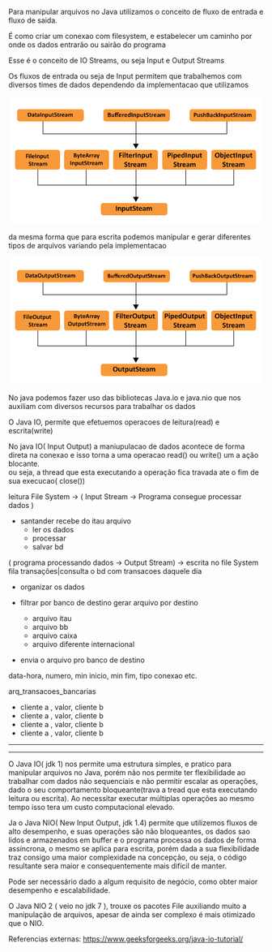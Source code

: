 Para manipular arquivos no Java utilizamos o conceito de fluxo de entrada e fluxo de saida.  

É como criar um conexao com  filesystem, e estabelecer um caminho por onde os dados entrarão ou sairão do programa

Esse é o conceito de IO Streams, ou seja Input e Output Streams

Os fluxos de entrada ou seja de Input permitem que trabalhemos com diversos times de dados dependendo da implementacao que utilizamos

![Input Stream hierarquia](images/JavaIOInputStream.png)

da mesma forma que para escrita podemos manipular e gerar diferentes tipos de arquivos variando pela implementacao


![Output Stream hierarquia](images/JavaIOOutputStream.png)



No java podemos fazer uso das bibliotecas Java.io e java.nio que nos auxiliam com diversos recursos para trabalhar os dados


O Java IO, permite que efetuemos operacoes de leitura(read) e escrita(write)

No java IO( Input Output) a maniupulacao de dados acontece de forma direta na conexao e isso torna a uma operacao read() ou write() um a ação blocante.  
ou seja, a thread que esta executando a operação fica travada ate o fim de sua execucao( close())

leitura File System  -> ( Input Stream  -> Programa consegue processar dados )
 - santander recebe do itau arquivo
   - ler os dados
   - processar
   - salvar bd

( programa processando dados -> Output Stream) -> escrita no file System
fila transações|consulta o bd com transacoes daquele dia  
- organizar os dados
- filtrar por banco de destino gerar arquivo por destino
  - arquivo itau
  - arquivo bb
  - arquivo caixa
  - arquivo diferente internacional

- envia o arquivo pro banco de destino


data-hora, numero, min inicio, min fim, tipo conexao etc.

arq_transacoes_bancarias
 - cliente a , valor, cliente b
 - cliente a , valor, cliente b
 - cliente a , valor, cliente b
 - cliente a , valor, cliente b













---
----

O Java IO( jdk 1) nos permite uma estrutura simples, e pratico para manipular arquivos 
no Java, porém não nos permite ter flexibilidade ao trabalhar com dados não sequenciais 
e não permitir escalar as operações, dado o seu comportamento bloqueante(trava a tread
que esta executando leitura ou escrita).
Ao necessitar executar múltiplas operações ao mesmo tempo isso tera um custo computacional
elevado.


Ja o Java NIO( New Input Output, jdk 1.4) permite que utilizemos fluxos de alto desempenho, 
e suas operações são não bloqueantes, os dados sao lidos e armazenados em buffer e o 
programa processa os dados de forma assíncrona, o mesmo se aplica para escrita, 
porém dada a sua flexibilidade traz consigo uma maior complexidade na concepção, 
ou seja, o código resultante sera maior e consequentemente mais difícil de manter. 

Pode ser necessário dado a algum requisito de negócio, como obter maior desempenho e escalabilidade.

O Java NIO 2 ( veio no jdk 7 ), trouxe os pacotes File auxiliando muito a manipulação de arquivos, 
apesar de ainda ser complexo é mais otimizado que o NIO.







Referencias externas:
https://www.geeksforgeeks.org/java-io-tutorial/
